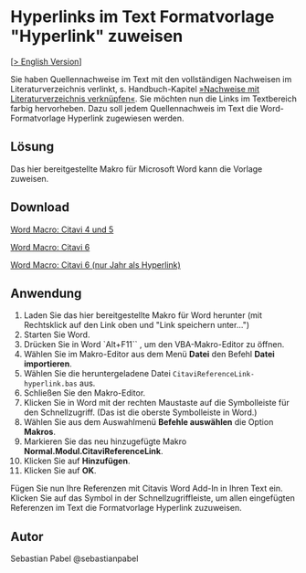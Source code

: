 # Hyperlinks im Text Formatvorlage "Hyperlink" zuweisen

[[> English Version](readme.md)]

Sie haben Quellennachweise im Text mit den vollständigen Nachweisen im Literaturverzeichnis verlinkt, s. Handbuch-Kapitel [»Nachweise mit Literaturverzeichnis verknüpfen«](https://www.citavi.com/sub/manual6/de/index.html?link_in_text_citations_to_references.html). Sie möchten nun die Links im Textbereich farbig hervorheben. Dazu soll jedem Quellennachweis im Text die Word-Formatvorlage Hyperlink zugewiesen werden.

## Lösung
Das hier bereitgestellte Makro für Microsoft Word kann die Vorlage zuweisen.

## Download
[Word Macro: Citavi 4 und 5](C4+_CitaviReferenceLink-hyperlink.bas)

[Word Macro: Citavi 6](C6_CitaviReferenceLink-hyperlink.bas)

[Word Macro: Citavi 6 (nur Jahr als Hyperlink)](C6_CitaviReferenceLink-hyperlink-yearonly.bas)

## Anwendung

1. Laden Sie das hier bereitgestellte Makro für Word herunter (mit Rechtsklick auf den Link oben und "Link speichern unter...")
1. Starten Sie Word.
1. Drücken Sie in Word `Alt+F11`` , um den VBA-Makro-Editor zu öffnen.
1. Wählen Sie im Makro-Editor aus dem Menü **Datei** den Befehl **Datei importieren**.
1. Wählen Sie die heruntergeladene Datei `CitaviReferenceLink-hyperlink.bas` aus.
1. Schließen Sie den Makro-Editor.
1. Klicken Sie in Word mit der rechten Maustaste auf die Symbolleiste für den Schnellzugriff. (Das ist die oberste Symbolleiste in Word.)
1. Wählen Sie aus dem Auswahlmenü **Befehle auswählen** die Option **Makros**.
1. Markieren Sie das neu hinzugefügte Makro **Normal.Modul.CitaviReferenceLink**.
1. Klicken Sie auf **Hinzufügen**.
1. Klicken Sie auf **OK**.

Fügen Sie nun Ihre Referenzen mit Citavis Word Add-In in Ihren Text ein. Klicken Sie auf das Symbol in der Schnellzugriffleiste, um allen eingefügten Referenzen im Text die Formatvorlage Hyperlink zuzuweisen.

## Autor
Sebastian Pabel @sebastianpabel
